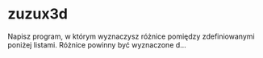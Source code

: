 # zuzux3d
Napisz program, w którym wyznaczysz różnice pomiędzy zdefiniowanymi poniżej listami. Różnice powinny być wyznaczone d…
